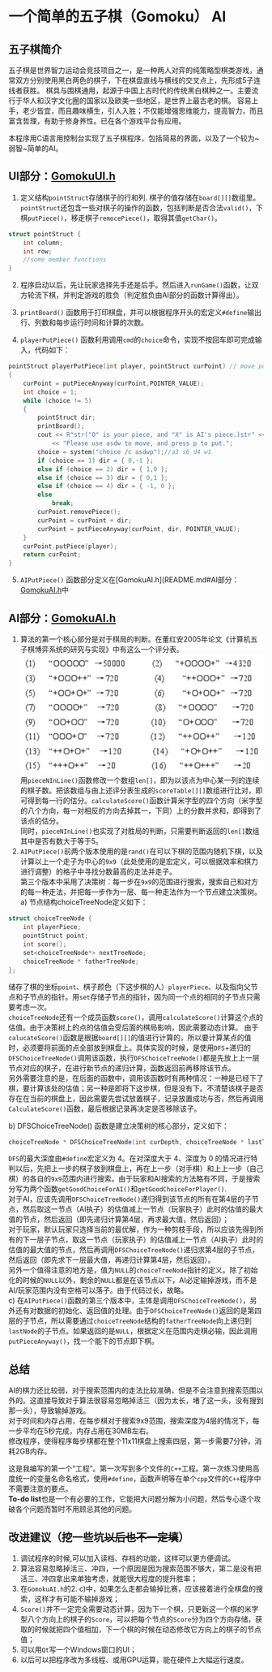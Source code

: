 # 一个简单的五子棋（Gomoku） AI

## 五子棋简介

五子棋是世界智力运动会竞技项目之一，是一种两人对弈的纯策略型棋类游戏，通常双方分别使用黑白两色的棋子，下在棋盘直线与横线的交叉点上，先形成5子连线者获胜。
棋具与围棋通用，起源于中国上古时代的传统黑白棋种之一。主要流行于华人和汉字文化圈的国家以及欧美一些地区，是世界上最古老的棋。
容易上手，老少皆宜，而且趣味横生，引人入胜；不仅能增强思维能力，提高智力，而且富含哲理，有助于修身养性。已在各个游戏平台有应用。

本程序用C语言用控制台实现了五子棋程序，包括简易的界面，以及了一个较为~弱智~简单的AI。

## UI部分：[GomokuUI.h](/Gomoku/Gomoku/GomokuUI.h)

1. 定义结构`pointStruct`存储棋子的行和列.
棋子的值存储在`board[][]`数组里。  
`pointStruct`还包含一些对棋子的操作的函数，包括判断是否合法`valid()`，下棋`putPiece()`，移走棋子`remocePiece()`，取得其值`getChar()`。  

```c++
struct pointStruct {
    int column;
    int row;
    //some member functions
}
```

2. 程序启动以后，先让玩家选择先手还是后手。然后进入`runGame()`函数，让双方轮流下棋，并判定游戏的胜负（判定胜负由AI部分的函数计算得出）。  

3. `printBoard()` 函数用于打印棋盘，并可以根据程序开头的宏定义`#define`输出行、列数和每步运行时间和计算的次数。
4. `playerPutPiece()` 函数利用调用`cmd`的`choice`命令，实现不按回车即可完成输入，代码如下：

```c++
pointStruct playerPutPiece(int player, pointStruct curPoint) // move pointer to choose where to put c
{
	curPoint = putPieceAnyway(curPoint,POINTER_VALUE);
	int choice = 1;
	while (choice != 5)
	{
		pointStruct dir;
		printBoard();
		cout << R"str("O" is your piece, and "X" is AI's piece.)str" << endl
			<< "Please use asdw to move, and press p to put.";
		choice = system("choice /c asdwp");//a3 s6 d4 w1
		if (choice == 1) dir = { 0,-1 };
		else if (choice == 2) dir = { 1,0 };
		else if (choice == 3) dir = { 0,1 };
		else if (choice == 4) dir = { -1, 0 };
		else
			break;
		curPoint.removePiece();
		curPoint = curPoint + dir;
		curPoint = putPieceAnyway(curPoint, dir, POINTER_VALUE);
	}
	curPoint.putPiece(player);
	return curPoint;
}
```

5. `AIPutPiece()` 函数部分定义在[GomokuAI.h](README.md#AI部分：[GomokuAI.h](https://github.com/lyh543/c2019/blob/master/Gomoku/README.md#ai%E9%83%A8%E5%88%86gomokuaih)中

## AI部分：[GomokuAI.h](/Gomoku/GomokuAI.h)

1. 算法的第一个核心部分是对于棋局的判断。在董红安2005年论文《计算机五子棋博弈系统的研究与实现》中有这么一个评分表。
![score_table](/Gomoku/Gomoku/score_table.jpg)
用`pieceNInLine()`函数修改一个数组`len[]`，即为以该点为中心某一列的连续的棋子数。把该数组与由上述评分表生成的`scoreTable[][]`数组进行比对，即可得到每一行的估分。`calculateScore()`函数计算米字型的四个方向（米字型的八个方向，每一对相反的方向去掉其一，下同）上的分数并求和，即得到了该点的估分。  
同时，`pieceNInLine()`也实现了对胜局的判断，只需要判断返回的`len[]`数组其中是否有数大于等于5。
2. `AIPutPiece()`前两个版本使用的是`rand()`在可以下棋的范围内随机下棋，以及计算以上一个走子为中心的`9x9`（此处使用的是宏定义，可以根据效率和棋力进行调整）的格子中寻找分数最高的走法并走子。  
第三个版本中采用了决策树：每一步在`9x9`的范围进行搜索，搜索自己和对方的每一种走法，并把每一步作为一层、每一种走法作为一个节点建立决策树。  
a) 节点结构choiceTreeNode定义如下：

```c++
struct choiceTreeNode {
	int playerPiece;
	pointStruct point;
	int score();
	set<choiceTreeNode*> nextTreeNode;
	choiceTreeNode * fatherTreeNode;
};
```

储存了棋的坐标`point`、棋子颜色（下这步棋的人）`playerPiece`、以及指向父节点和子节点的指针。用`set`存储子节点的指针，因为同一个点的相同的子节点只需要考虑一次。  
`choiceTreeNode`还有一个成员函数`score()`，调用`calculateScore()`计算这个点的估值。由于决策树上的点的估值会受后面的棋局影响，因此需要动态计算。
由于`calucateScore()`函数是根据`board[][]`的值进行计算的，所以要计算某点的值时，必须要将前面的点全部放到棋盘上。具体实现的时候，是使用`DFS`+递归的`DFSChoiceTreeNode()`调用该函数，执行`DFSChoiceTreeNode()`都是先放上上一层节点对应的棋子，在进行新节点的递归计算，函数返回前再移除该节点。  
另外需要注意的是，在后面的函数中，调用该函数时有两种情况：一种是已经下了棋，要计算该处的估值；另一种是即将下这步棋，但是没有下。不清楚该棋子是否存在在当前的棋盘上，因此需要先尝试放置棋子，记录放置成功与否，然后再调用`CalculateScore()`函数，最后根据记录再决定是否移除该子。

b)	DFSChoiceTreeNode() 函数是建立决策树的核心部分，定义如下：

```c++
choiceTreeNode * DFSChoiceTreeNode(int curDepth, choiceTreeNode * lastTreeNode)
```

`DFS`的最大深度由`#define`宏定义为 4。在对深度大于 4、深度为 0 的情况进行特判以后，先把上一步的棋子放到棋盘上，再在上一步（对手棋）和上上一步（自己棋）的各自的`9x9`范围内进行搜索。由于玩家和AI搜索的方法略有不同，于是搜索分写为两个函数`getGoodChoiceForAI()`和`getGoodChoiceForPlayer()`.  
对于AI，应该先调用`DFSChoiceTreeNode()`递归得到该节点的所有在第4层的子节点，然后取这一节点（AI执子）的估值减上一节点（玩家执子）此时的估值的最大值的节点，然后返回（即先递归计算第4层，再求最大值，然后返回）；  
对于玩家，默认玩家只选择当前的最优解，作为一种剪枝手段，所以应该先得到所有的下一层子节点，取这一节点（玩家执子）的估值减上一节点（AI执子）此时的估值的最大值的节点，然后再调用`DFSChoiceTreeNode()`递归求第4层的子节点，然后返回（即先求下一层最大值，再递归计算第4层，然后返回）。  
另外一个值得注意的地方是，值为`NULL`的`choiceTreeNode`指针的定义。除了初始化的时候的`NULL`以外，剩余的`NULL`都是在该节点以下，AI必定输掉游戏，而不是AI/玩家范围内没有空格可以落子。由于代码过长，故略。  
c) 在`AIPutPiece()`函数的第三个版本中，主体是调用`DFSChoiceTreeNode()`，另外还有对数据的初始化、返回值的处理。由于`DFSChoiceTreeNode()`返回的是第四层的子节点，所以需要通过`choiceTreeNode`结构的`fatherTreeNode`向上递归到`lastNode`的子节点。如果返回的是`NULL`，根据定义在范围内走棋必输，因此调用`putPieceAnyway()`，找一个能下的节点即下棋。

## 总结

AI的棋力还比较弱，对于搜索范围内的走法比较准确，但是不会注意到搜索范围以外的。这直接导致对于算法很容易忽略掉活三（因为太长，堵了这一头，没有搜到那一头），导致输掉游戏。  
对于时间和内存占用，在每步棋对于搜索9x9范围，搜索深度为4层的情况下，每一步平均在5秒完成，内存占用在30MB左右。  
修改程序，使得程序每步棋都在整个11x11棋盘上搜索四层，第一步需要7分钟，消耗2GB内存。  

这是我编写的第一个“工程”。第一次写到多个文件的`C++`工程。第一次练习使用高度统一的变量名命名格式，使用`#define`，函数声明等在单个`cpp`文件的`C++`程序中不需要注意的要点。  
**To-do list**也是一个有必要的工作，它能把大问题分解为小问题，然后专心逐个攻破各个问题而暂时不用顾忌其他的问题。

## 改进建议（挖一些坑~~以后也不一定填~~）

1. 调试程序的时候,可以加入读档、存档的功能，这样可以更方便调试。
2. 算法容易忽略掉活三、冲四，一个原因是因为搜索范围不够大，第二是没有把活三、冲四拿出来单独考虑，就能很大程度的提升胜率；
3. 在`GomokuAI.h`的2. c)中，如果怎么走都会输掉比赛，应该接着进行全棋盘的搜索，这样才有可能不输掉游戏；
4. `Score()`并不一定完全需要动态计算，因为下一个棋，只更新这一个棋的米字型八个方向上的棋子的`Score`，可以把每个节点的`Score`分为四个方向存储，获取的时候就把四个值相加，下一个棋的时候在动态修改它方向上的棋子的节点值；
5. 可以用`Qt`写一个Windows窗口的UI；
6. 以后可以把程序改为多线程、或用GPU运算，能在硬件上大幅运行速度。
